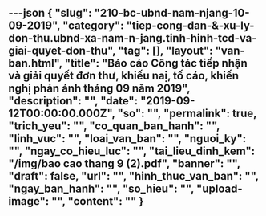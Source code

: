 ---json
{
    "slug": "210-bc-ubnd-nam-njang-10-09-2019",
    "category": "tiep-cong-dan-&-xu-ly-don-thu.ubnd-xa-nam-n-jang.tinh-hinh-tcd-va-giai-quyet-don-thu",
    "tag": [],
    "layout": "van-ban.html",
    "title": "Báo cáo Công tác tiếp nhận và giải quyết đơn thư, khiếu naị, tố cáo, khiến nghị phản ánh tháng 09 năm 2019",
    "description": "",
    "date": "2019-09-12T00:00:00.000Z",
    "so": "",
    "permalink": true,
    "trich_yeu": "",
    "co_quan_ban_hanh": "",
    "linh_vuc": "",
    "loai_van_ban": "",
    "nguoi_ky": "",
    "ngay_co_hieu_luc": "",
    "tai_lieu_dinh_kem": "/img/bao cao thang 9 (2).pdf",
    "banner": "",
    "draft": false,
    "url": "",
    "hinh_thuc_van_ban": "",
    "ngay_ban_hanh": "",
    "so_hieu": "",
    "upload-image": "",
    "__content__": ""
}
---
